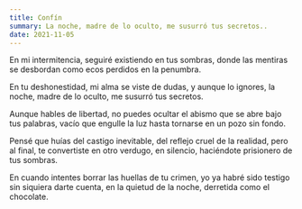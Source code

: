```yaml
---
title: Confín
summary: La noche, madre de lo oculto, me susurró tus secretos..
date: 2021-11-05
---
```


En mi intermitencia,
seguiré existiendo en tus sombras,
donde las mentiras se desbordan
como ecos perdidos en la penumbra.

En tu deshonestidad,
mi alma se viste de dudas,
y aunque lo ignores,
la noche, madre de lo oculto,
me susurró tus secretos.

Aunque hables de libertad,
no puedes ocultar el abismo
que se abre bajo tus palabras,
vacío que engulle la luz
hasta tornarse en un pozo sin fondo.

Pensé que huías del castigo inevitable,
del reflejo cruel de la realidad,
pero al final,
te convertiste en otro verdugo,
en silencio,
haciéndote prisionero de tus sombras.

En cuando intentes borrar las huellas
de tu crimen,
yo ya habré sido testigo sin siquiera darte cuenta, 
en la quietud de la noche, derretida como el chocolate.